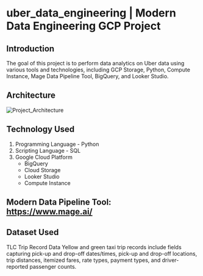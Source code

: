 # uber_data_engineering | Modern Data Engineering GCP Project
## Introduction 
The goal of this project is to perform data analytics on Uber data using various tools and technologies, including GCP Storage, Python, Compute Instance, Mage Data Pipeline Tool, BigQuery, and Looker Studio.
## Architecture 
![Project_Architecture](architecture.jp)


## Technology Used 
1. Programming Language - Python
2. Scripting Language - SQL
3. Google Cloud Platform
   - BigQuery
   - Cloud Storage
   - Looker Studio
   - Compute Instance

## Modern Data Pipeline Tool: https://www.mage.ai/
## Dataset Used
TLC Trip Record Data Yellow and green taxi trip records include fields capturing pick-up and drop-off dates/times, pick-up and drop-off locations, trip distances, itemized fares, rate types, payment types, and driver-reported passenger counts.
